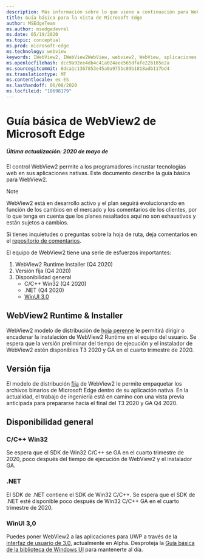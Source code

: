 ```yaml
---
description: Más información sobre lo que viene a continuación para WebView2
title: Guía básica para la vista de Microsoft Edge
author: MSEdgeTeam
ms.author: msedgedevrel
ms.date: 05/19/2020
ms.topic: conceptual
ms.prod: microsoft-edge
ms.technology: webview
keywords: IWebView2, IWebView2WebView, webview2, WebView, aplicaciones Win32, Win32, Edge, ICoreWebView2, ICoreWebView2Host, control de explorador, HTML Edge
ms.openlocfilehash: dcc9a92ee4db4c41a024aee565dfafe22b185e2a
ms.sourcegitcommit: 8dca1c1367853e45a0a975bc89b1818adb117bd4
ms.translationtype: MT
ms.contentlocale: es-ES
ms.lasthandoff: 06/08/2020
ms.locfileid: "10698179"
---
```

# Guía básica de WebView2 de Microsoft Edge

##### Última actualización: 2020 de mayo de

El control WebView2 permite a los programadores incrustar tecnologías web en sus aplicaciones nativas. Este documento describe la guía básica para WebView2. 

> [!NOTE]
> WebView2 está en desarrollo activo y el plan seguirá evolucionando en función de los cambios en el mercado y los comentarios de los clientes, por lo que tenga en cuenta que los planes resaltados aquí no son exhaustivos y están sujetos a cambios. 

Si tienes inquietudes o preguntas sobre la hoja de ruta, deja comentarios en el [repositorio de comentarios](https://github.com/MicrosoftEdge/WebViewFeedback).

El equipo de WebView2 tiene una serie de esfuerzos importantes:

1.  WebView2 Runtime Installer (Q4 2020)
2.  Versión fija (Q4 2020)
3.  Disponibilidad general 
    *   C/C++ Win32 (Q4 2020)
    *   .NET (Q4 2020)
    *   [WinUI 3,0](https://github.com/microsoft/microsoft-ui-xaml/blob/master/docs/roadmap.md)

## WebView2 Runtime & Installer

WebView2 modelo de distribución de [hoja perenne](./concepts/distribution.md#microsoft-edge-webview2-runtime) le permitirá dirigir o encadenar la instalación de WebView2 Runtime en el equipo del usuario. Se espera que la versión preliminar del tiempo de ejecución y el instalador de WebView2 estén disponibles T3 2020 y GA en el cuarto trimestre de 2020.

## Versión fija

El modelo de distribución [fija](./concepts/distribution.md#roadmap) de WebView2 le permite empaquetar los archivos binarios de Microsoft Edge dentro de su aplicación nativa. En la actualidad, el trabajo de ingeniería está en camino con una vista previa anticipada para prepararse hacia el final del T3 2020 y GA Q4 2020.

## Disponibilidad general 

### C/C++ Win32

Se espera que el SDK de Win32 C/C++ se GA en el cuarto trimestre de 2020, poco después del tiempo de ejecución de WebView2 y el instalador GA.

### .NET

El SDK de .NET contiene el SDK de Win32 C/C++. Se espera que el SDK de .NET esté disponible poco después de Win32 C/C++ GA en el cuarto trimestre de 2020.

### WinUI 3,0

Puedes poner WebView2 a las aplicaciones para UWP a través de la [interfaz de usuario de 3,0](/uwp/toolkits/winui3/), actualmente en Alpha. Desproteja la [Guía básica de la biblioteca de Windows UI](https://github.com/microsoft/microsoft-ui-xaml/blob/master/docs/roadmap.md) para mantenerte al día.  
